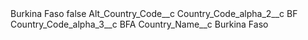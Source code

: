 <?xml version="1.0" encoding="UTF-8"?>
<CustomMetadata xmlns="http://soap.sforce.com/2006/04/metadata" xmlns:xsi="http://www.w3.org/2001/XMLSchema-instance" xmlns:xsd="http://www.w3.org/2001/XMLSchema">
    <label>Burkina Faso</label>
    <protected>false</protected>
    <values>
        <field>Alt_Country_Code__c</field>
        <value xsi:nil="true"/>
    </values>
    <values>
        <field>Country_Code_alpha_2__c</field>
        <value xsi:type="xsd:string">BF</value>
    </values>
    <values>
        <field>Country_Code_alpha_3__c</field>
        <value xsi:type="xsd:string">BFA</value>
    </values>
    <values>
        <field>Country_Name__c</field>
        <value xsi:type="xsd:string">Burkina Faso</value>
    </values>
</CustomMetadata>
